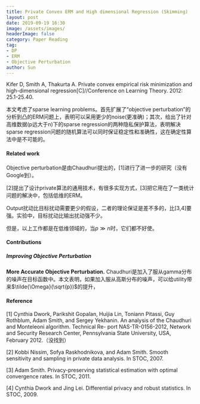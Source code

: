 ```yaml
---
title: Private Convex ERM and High dimensional Regression (Skimming)
layout: post
date: 2019-09-19 16:30
image: /assets/images/
headerImage: false
category: Paper Reading
tag:
- DP
- ERM
- Objective Perturbation
author: Sun
---
```


Kifer D, Smith A, Thakurta A. Private convex empirical risk minimization and high-dimensional regression[C]//Conference on Learning Theory. 2012: 25.1-25.40.

本文考虑了sparse learning problems。首先扩展了“objective perturbation”的分析到凸的ERM问题上，表明可以采用更少的noise(更准确)；其次，给出了针对高维数据(p远大于n)下的sparse regression的两种隐私保护算法，表明解决sparse regression问题的随机算法可以同时保证稳定性和准确性，这在确定性算法中是不可能的。

<!--more-->

#### Related work

Objective perturbation是由Chaudhuri提出的，[1]进行了进一步的研究（没有Google到）。

[2]提出了设计private算法的通用技术，有很多实现方式，[3]把它用在了一类统计问题的解决中，包括低维的ERM。

Output扰动比目标扰动需要更少的假设，二者的理论保证是差不多的，比[3,4]要强。实验中，目标扰动比输出扰动强不少。

但是，以上工作都是在低维领域的，当$p\gg n$时，它们都不好使。

#### Contributions

##### Improving Objective Perturbation

**More Accurate Objective Perturbation.** Chaudhuri是加入了服从gamma分布的噪声在目标函数中。本文表明，如果加入服从高斯分布的噪声，可以给utility带来$\tilde{\Omega}(\sqrt{p})$的提升，













#### Reference

[1] Cynthia Dwork, Parikshit Gopalan, Huijia Lin, Toniann Pitassi, Guy Rothblum, Adam Smith, and Sergey Yekhanin. An analysis of the Chaudhuri and Monteleoni algorithm. Technical Re- port NAS-TR-0156-2012, Network and Security Research Center, Pennsylvania State University, USA, February 2012.（没找到）

[2] Kobbi Nissim, Sofya Raskhodnikova, and Adam Smith. Smooth sensitivity and sampling in private data analysis. In STOC, 2007.

[3] Adam Smith. Privacy-preserving statistical estimation with optimal convergence rates. In STOC, 2011.

[4] Cynthia Dwork and Jing Lei. Differential privacy and robust statistics. In STOC, 2009.









